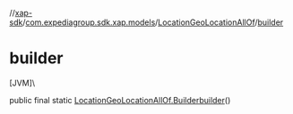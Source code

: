 //[xap-sdk](../../../index.md)/[com.expediagroup.sdk.xap.models](../index.md)/[LocationGeoLocationAllOf](index.md)/[builder](builder.md)

# builder

[JVM]\

public final static [LocationGeoLocationAllOf.Builder](-builder/index.md)[builder](builder.md)()
